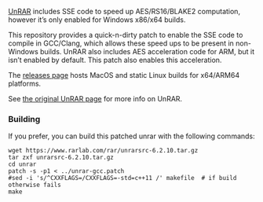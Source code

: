[UnRAR](https://www.rarlab.com/rar_add.htm) includes SSE code to speed up AES/RS16/BLAKE2 computation, however it’s only enabled for Windows x86/x64 builds.

This repository provides a quick-n-dirty patch to enable the SSE code to compile in GCC/Clang, which allows these speed ups to be present in non-Windows builds.
UnRAR also includes AES acceleration code for ARM, but it isn’t enabled by default. This patch also enables this acceleration.

The [releases page](https://github.com/animetosho/unrar-patch/releases) hosts MacOS and static Linux builds for x64/ARM64 platforms.

See [the original UnRAR page](https://www.rarlab.com/rar_add.htm) for more info on UnRAR.

### Building

If you prefer, you can build this patched unrar with the following commands:

```
wget https://www.rarlab.com/rar/unrarsrc-6.2.10.tar.gz
tar zxf unrarsrc-6.2.10.tar.gz
cd unrar
patch -s -p1 < ../unrar-gcc.patch
#sed -i 's/^CXXFLAGS=/CXXFLAGS=-std=c++11 /' makefile  # if build otherwise fails
make
```

